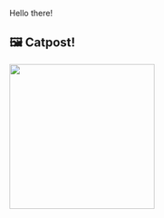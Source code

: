 Hello there!



## 🖼️ Catpost!

<sub>
    <img src="https://cdn2.thecatapi.com/images/9lvfoPFMj.jpg" height="256">
</sub>

